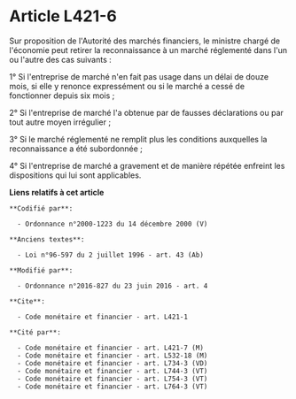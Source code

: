 # Article L421-6

Sur proposition de l'Autorité des marchés financiers, le ministre chargé de l'économie peut retirer la reconnaissance à un
marché réglementé dans l'un ou l'autre des cas suivants : 

1° Si l'entreprise de marché n'en fait pas usage dans un délai de douze mois, si elle y renonce expressément ou si le marché
a cessé de fonctionner depuis six mois ; 

2° Si l'entreprise de marché l'a obtenue par de fausses déclarations ou par tout autre moyen irrégulier ; 

3° Si le marché réglementé ne remplit plus les conditions auxquelles la reconnaissance a été subordonnée ; 

4° Si l'entreprise de marché a gravement et de manière répétée enfreint les dispositions qui lui sont applicables.

**Liens relatifs à cet article**

	**Codifié par**:

	  - Ordonnance n°2000-1223 du 14 décembre 2000 (V)

	**Anciens textes**:

	  - Loi n°96-597 du 2 juillet 1996 - art. 43 (Ab)

	**Modifié par**:

	  - Ordonnance n°2016-827 du 23 juin 2016 - art. 4

	**Cite**:

	  - Code monétaire et financier - art. L421-1

	**Cité par**:

	  - Code monétaire et financier - art. L421-7 (M)
	  - Code monétaire et financier - art. L532-18 (M)
	  - Code monétaire et financier - art. L734-3 (VD)
	  - Code monétaire et financier - art. L744-3 (VT)
	  - Code monétaire et financier - art. L754-3 (VT)
	  - Code monétaire et financier - art. L764-3 (VT)
